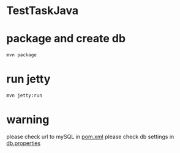 # TestTaskJava
# package and create db 
```
mvn package
```
# run jetty
```
mvn jetty:run
```
# warning
please check url to mySQL in [pom.xml](pom.xml)
please check db settings in [db.properties](db.properties)
